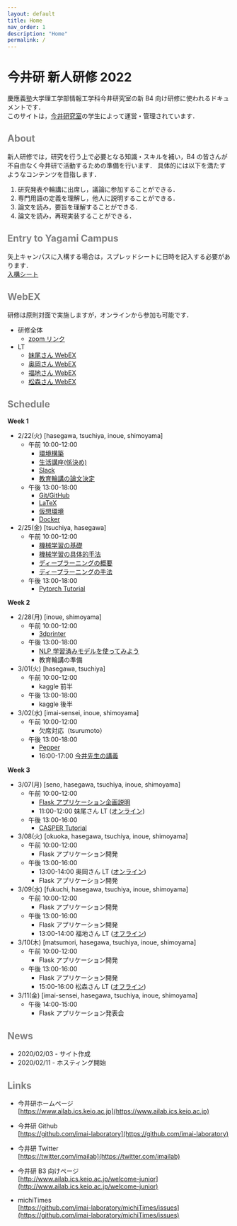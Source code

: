 ```yaml
---
layout: default
title: Home
nav_order: 1
description: "Home"
permalink: /
---
```


# 今井研 新人研修 2022

慶應義塾大学理工学部情報工学科今井研究室の新 B4 向け研修に使われるドキュメントです．<br>
このサイトは，[今井研究室](https://www.ailab.ics.keio.ac.jp/)の学生によって運営・管理されています．

## <font color="Gray">About</font>

新人研修では，研究を行う上で必要となる知識・スキルを補い，B4 の皆さんが不自由なく今井研で活動するための準備を行います．
具体的には以下を満たすようなコンテンツを目指します．

1. 研究発表や輪講に出席し，議論に参加することができる．
2. 専門用語の定義を理解し，他人に説明することができる．
3. 論文を読み，要旨を理解することができる．
4. 論文を読み，再現実装することができる．

## <font color="Gray">Entry to Yagami Campus</font>

矢上キャンパスに入構する場合は，スプレッドシートに日時を記入する必要があります．  
[入構シート](https://docs.google.com/spreadsheets/d/1kOKQgQ1kD1gJ063VJDWu5r_3kfAwx6rAZsnhuziEpU8/)

## <font color="Gray">WebEX</font>

研修は原則対面で実施しますが，オンラインから参加も可能です．

- 研修全体
  - [zoom リンク](https://zoom.us/j/92515042215?pwd=Rk9vbVNUZkNBeGlWUm5WZEFPRW9mdz09)
- LT
  - [妹尾さん WebEX](https://keio-students.webex.com/keio-students/j.php?MTID=m87d71a15ac4c58269edb38bbbaf20306)
  - [奥岡さん WebEX](https://keio-students.webex.com/keio-students/j.php?MTID=m87d71a15ac4c58269edb38bbbaf20306)
  - [福地さん WebEX](https://keio-students.webex.com/keio-students/j.php?MTID=m87d71a15ac4c58269edb38bbbaf20306)
  - [松森さん WebEX](https://keio-students.webex.com/keio-students/j.php?MTID=m87d71a15ac4c58269edb38bbbaf20306)

## <font color="Gray">Schedule</font>

**Week 1**

- 2/22(火) [hasegawa, tsuchiya, inoue, shimoyama]
  - 午前 10:00-12:00
    - [環境構築](https://docs.google.com/document/d/1J0yfF-K4TyxxtF3Bf-JJ9MRxl1Y2vTJUZ0p7RKwbkCA/edit?usp=sharing)
    - [生活講座(係決め)](https://docs.google.com/document/d/1RA3eUeSNBWeJl7RkmOsN_EK5mJ587xRcmDnhkOjjmzo/edit?usp=sharing)
    - [Slack](https://docs.google.com/presentation/d/1HvdkXMP8r3TTuVCRYEOusSSwR32P1heFaBvs8IU7_zw/edit?usp=sharing)
    - [教育輪講の論文決定](https://docs.google.com/document/d/131dmmqRl-2mXqdReYvh1WNVjWl_kD86z8aO-DGl8zxY/edit?usp=sharing)
  - 午後 13:00-18:00
    - [Git/GitHub](https://www.ailab.ics.keio.ac.jp/b4_induction_training/docs/devops/git.html)
    - [LaTeX](https://www.ailab.ics.keio.ac.jp/b4_induction_training/docs/tex)
    - [仮想環境](https://www.ailab.ics.keio.ac.jp/b4_induction_training/docs/python)
    - [Docker](https://www.ailab.ics.keio.ac.jp/b4_induction_training/docs/python)
- 2/25(金) [tsuchiya, hasegawa]
  - 午前 10:00-12:00
    - [機械学習の基礎](https://www.ailab.ics.keio.ac.jp/b4_induction_training/docs/dlg/chapter2.html)
    - [機械学習の具体的手法](https://www.ailab.ics.keio.ac.jp/b4_induction_training/docs/dlg/chapter3.html)
    - [ディープラーニングの概要](https://www.ailab.ics.keio.ac.jp/b4_induction_training/docs/dlg/chapter5.html)
    - [ディープラーニングの手法](https://www.ailab.ics.keio.ac.jp/b4_induction_training/docs/dlg/chapter6.html)
  - 午後 13:00-18:00
    - [Pytorch Tutorial](https://www.ailab.ics.keio.ac.jp/b4_induction_training/docs/dlg/chapter2.html)

**Week 2**

- 2/28(月) [inoue, shimoyama]
  - 午前 10:00-12:00
    - [3dprinter](https://docs.google.com/presentation/d/1T5H-t5PVkjr_Xzy4uugtSXT1NLJ45Mig6zgGE2EeZ7A/edit?usp=sharing)
  - 午後 13:00-18:00
    - [NLP 学習済みモデルを使ってみよう](https://drive.google.com/file/d/1rT1QfkcWQEsQ3ajypOq242NLrF5TnJ6v/view?usp=sharing)
    - 教育輪講の準備
- 3/01(火) [hasegawa, tsuchiya]
  - 午前 10:00-12:00
    - kaggle 前半
  - 午後 13:00-18:00
    - kaggle 後半
- 3/02(水) [imai-sensei, inoue, shimoyama]
  - 午前 10:00-12:00
    - 欠席対応（tsurumoto）
  - 午後 13:00-18:00
    - [Pepper](https://docs.google.com/presentation/d/1DzaGYKmhlk0JJFt71uKjwHtIdbj1QPNhfdD24gP4oNU/edit?usp=sharing)
    - 16:00-17:00 [今井先生の講義](https://drive.google.com/file/d/1DQIOJiGe4nIRctc6tkM1lUuSufUaonbD/view?usp=sharing)

**Week 3**

- 3/07(月) [seno, hasegawa, tsuchiya, inoue, shimoyama]
  - 午前 10:00-12:00
    - [Flask アプリケーション企画説明](https://docs.google.com/presentation/d/16l3pusMdl8IeMmZrmE7wiqnFF5rIB2FGg85FhCzeKZM/edit?usp=sharing)
    - 11:00-12:00 妹尾さん LT ([オンライン](https://keio-students.webex.com/meet/kaon0527arsdrrr))
  - 午後 13:00-16:00
    - [CASPER Tutorial](https://docs.google.com/presentation/d/16l3pusMdl8IeMmZrmE7wiqnFF5rIB2FGg85FhCzeKZM/edit?usp=sharing)
- 3/08(火) [okuoka, hasegawa, tsuchiya, inoue, shimoyama]
  - 午前 10:00-12:00
    - Flask アプリケーション開発
  - 午後 13:00-16:00
    - 13:00-14:00 奥岡さん LT ([オンライン](https://keio-students.webex.com/meet/kaon0527arsdrrr))
    - Flask アプリケーション開発
- 3/09(水) [fukuchi, hasegawa, tsuchiya, inoue, shimoyama]
  - 午前 10:00-12:00
    - Flask アプリケーション開発
  - 午後 13:00-16:00
    - Flask アプリケーション開発
    - 13:00-14:00 福地さん LT ([オフライン](https://keio-students.webex.com/meet/kaon0527arsdrrr))
- 3/10(木) [matsumori, hasegawa, tsuchiya, inoue, shimoyama]
  - 午前 10:00-12:00
    - Flask アプリケーション開発
  - 午後 13:00-16:00
    - Flask アプリケーション開発
    - 15:00-16:00 松森さん LT ([オフライン](https://keio-students.webex.com/meet/kaon0527arsdrrr))
- 3/11(金) [imai-sensei, hasegawa, tsuchiya, inoue, shimoyama]
  - 午後 14:00-15:00
    - Flask アプリケーション発表会

## <font color="Gray">News</font>

- 2020/02/03 - サイト作成
- 2020/02/11 - ホスティング開始

## <font color="Gray">Links</font>

- 今井研ホームページ<br>
  [https://www.ailab.ics.keio.ac.jp](https://www.ailab.ics.keio.ac.jp)

- 今井研 Github<br>
  [https://github.com/imai-laboratory](https://github.com/imai-laboratory)

- 今井研 Twitter<br>
  [https://twitter.com/imailab](https://twitter.com/imailab)

- 今井研 B3 向けページ<br>
  [http://www.ailab.ics.keio.ac.jp/welcome-junior](http://www.ailab.ics.keio.ac.jp/welcome-junior)

- michiTimes<br>
  [https://github.com/imai-laboratory/michiTimes/issues](https://github.com/imai-laboratory/michiTimes/issues)
